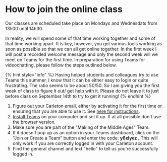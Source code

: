 # How to join the online class

Our classes are scheduled take place on Mondays and Wednesdats from 13h00 until 14h30. &#x20;

In reality, we will spend some of that time working together and some of that time working apart. It is key, however, you get various tools working as soon as possible so that we can all get online together. In the first week I will post a recorded welcome message and only the second week will we meet on Teams for the first time. In preparation for using Teams for videochatting, please follow the steps outlined below.&#x20;

{% hint style="info" %}
Having helped students and colleagues try to use Teams this summer, I know that it can be either easy to login or quite frustrating. The ratio seems to be about 50/50. So I am giving you the first week of class to figure it out/ get help with it. Please do not leave it to just before class on September 14th to try to get it running!
{% endhint %}

1. Figure out your Carleton email, either by activating it for the first time or ensuring that you are able to use it. See [here for instructions](https://carleton.ca/its/all-services/email/carleton-student-email/).&#x20;
2. [Install Teams](course-info/digital-tools/teams.md) on your computer and set it up. If at all possible don't use the browser version.
3. Make sure you are part of the "Making of the Middle Ages" Team.&#x20;
4. If it doesn't pop up as an option in your Teams dashboard, click on the "Join or Create a Team" button and enter the code: **y6xlyez .** This will only work if you are correctly logged in with your Carleton account.&#x20;
5. Find the general channel and text "hello" to tell us you're successfully logged in.&#x20;

